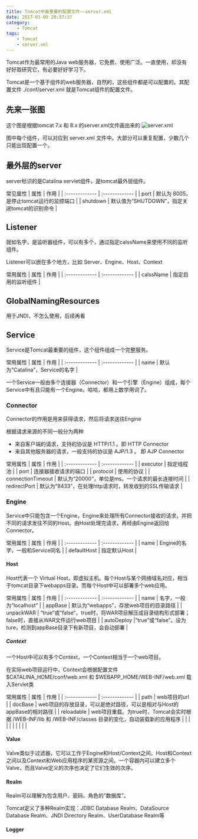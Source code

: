 ```yaml
---
title: Tomcat中最重要的配置文件——server.xml
date: 2017-01-05 20:57:37
category:
    - Tomcat
tags:
    - Tomcat
    - server.xml
---
```

Tomcat作为最常用的Java web服务器，它免费、使用广泛。一直使用，却没有好好取研究它，有必要好好学习下。

Tomcat是一个基于组件的web服务器，自然的，这些组件都是可以配置的。其配置文件 ./conf/server.xml 就是Tomcat组件的配置文件。

## 先来一张图
这个图是根据tomcat 7.x 和 8.x 的server.xml文件画出来的
![server.xml](https://github.com/tks6754/Photos01/raw/master/tomcatserver.png)

图中每个组件，可以对应到 server.xml 文件中。大部分可以重复配置，少数几个只能出现配置一个。

## 最外层的server
server标识的是Catalina servlet组件，是tomcat最外层组件。

常见属性
| 属性 | 作用     |
| :------------- | :------------- |
| port       | 默认为 8005，是停止tomcat运行的监控端口       |
| shutdown  | 默认值为“SHUTDOWN”，指定关闭tomcat的识别命令  |

## Listener
就如名字，是监听器组件，可以有多个，通过指定calssName来使用不同的监听组件。

Listener可以嵌在多个地方，比如 Server、Engine、Host、Context

常用属性
| 属性 | 作用     |
| :------------- | :------------- |
| calssName    | 指定启用的监听组件  |

## GlobalNamingResources
用于JNDI，不怎么使用，后续再看

## Service
Service是Tomcat最重要的组件，这个组件组成一个完整服务。

常用属性
| 属性 | 作用     |
| :------------- | :------------- |
| name   | 默认为“Catalina”，Service的名字   |

一个Service一般由多个连接器（Connector）和一个引擎（Engine）组成，每个Service中有且只能有一个Engine。哈哈，都用上数学用词了。

### Connector
Connector的作用是用来获得请求，然后将请求送往Engine

根据请求来源的不同一般分为两种
- 来自客户端的请求，支持的协议是 HTTP/1.1 。即 HTTP Connector
- 来自其他服务器的请求，一般支持的协议是 AJP/1.3 。 即 AJP Connector

常用属性
| 属性 | 作用     |
| :------------- | :------------- |
| executor   | 指定线程池   |
| port  | 连接器接收请求的端口  |
| protocol  | 使用的协议  |
| connectionTimeout    | 默认为“20000”，单位是ms。一个请求的最长连接时间   |
| redirectPort  | 默认为“8433”，在处理http请求时，转发收到的SSL传输请求  |   

### Engine
Service中只能包含一个Engine，Engine来处理所有Connector接收的请求，并把不同的请求发往不同的Host。由Host处理完请求，再经由Engine返回给Connector。

常用属性
| 属性 | 作用     |
| :------------- | :------------- |
| name | Engine的名字，一般和Service同名    |
| defaultHost  |  指定默认Host   |

#### Host
Host代表一个 Virtual Host，即虚拟主机。每个Host与某个网络域名对应，相当于tomcat目录下webapps目录。而每个Host中可以部署多个web应用。

常用属性
| 属性 | 作用     |
| :------------- | :------------- |
| name  | 名字，一般为“localhost”  |
| appBase  | 默认为“webapps”，存放web项目的目录路径  |
| unpackWAR  | “true”或“false”。true时，将WAR项目解压成目录结构形式部署；false时，直接从WAR文件运行web项目  |
| autoDeploy |“true”或“false”。设为ture，检测到appBase目录下有新项目，会自动部署  |

##### Context
一个Host中可以有多个Context，一个Context相当于一个web项目。

在实际web项目运行中，Context会根据配置文件 $CATALINA_HOME/conf/web.xml 和 $WEBAPP_HOME/WEB-INF/web.xml 载入Servlet类

常用属性
| 属性 | 作用     |
| :------------- | :------------- |
| path  | web项目的url  |
| docBase | web项目的存放目录，可以是绝对路径，可以是相对与Host的appBase的相对路径  |
| reloadable | web项目重载。为true时，Tomcat会实时根据 /WEB-INF/lib 和 /WEB-INF/classes 目录的变化，自动装载新的应用程序  |
|   |   |
|   |   |
|   |   |

#### Value
Valve类似于过滤器，它可以工作于Engine和Host/Context之间、Host和Context之间以及Context和Web应用程序的某资源之间。一个容器内可以建立多个Valve，而且Valve定义的次序也决定了它们生效的次序。

#### Realm
Realm可以理解为包含用户、密码、角色的”数据库”。

Tomcat定义了多种Realm实现：JDBC Database Realm、DataSource Database Realm、JNDI Directory Realm、UserDatabase Realm等


#### Logger
